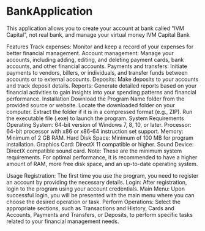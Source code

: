 # BankApplication
This application allows you to create your account at bank called "IVM Capital", not real bank, and manage your virtual money
IVM Capital Bank 

Features
Track expenses: Monitor and keep a record of your expenses for better financial management.
Account management: Manage your accounts, including adding, editing, and deleting payment cards, bank accounts, and other financial accounts.
Payments and transfers: Initiate payments to vendors, billers, or individuals, and transfer funds between accounts or to external accounts.
Deposits: Make deposits to your accounts and track deposit details.
Reports: Generate detailed reports based on your financial activities to gain insights into your spending patterns and financial performance.
Installation
Download the Program Name folder from the provided source or website.
Locate the downloaded folder on your computer.
Extract the folder if it is in a compressed format (e.g., ZIP).
Run the executable file (.exe) to launch the program.
System Requirements
Operating System: 64-bit version of Windows 7, 8, 10, or later.
Processor: 64-bit processor with x86 or x86-64 instruction set support.
Memory: Minimum of 2 GB RAM.
Hard Disk Space: Minimum of 100 MB for program installation.
Graphics Card: DirectX 11 compatible or higher.
Sound Device: DirectX compatible sound card.
Note: These are the minimum system requirements. For optimal performance, it is recommended to have a higher amount of RAM, more free disk space, and an up-to-date operating system.

Usage
Registration: The first time you use the program, you need to register an account by providing the necessary details.
Login: After registration, login to the program using your account credentials.
Main Menu: Upon successful login, you will be presented with the main menu where you can choose the desired operation or task.
Perform Operations: Select the appropriate sections, such as Transactions and History, Cards and Accounts, Payments and Transfers, or Deposits, to perform specific tasks related to your financial management needs.
